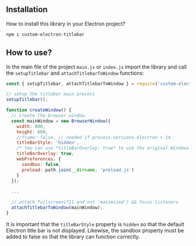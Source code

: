 ## Installation

How to install this library in your Electron project?

```sh 
npm i custom-electron-titlebar
```

## How to use?

In the main file of the project `main.js` or `index.js` import the library and call the `setupTitlebar` and `attachTitlebarToWindow` functions:

```js
const { setupTitlebar, attachTitlebarToWindow } = require('custom-electron-titlebar/main');

// setup the titlebar main process
setupTitlebar();

function createWindow() {
  // Create the browser window.
  const mainWindow = new BrowserWindow({
    width: 800,
    height: 600,
    //frame: false, // needed if process.versions.electron < 14
    titleBarStyle: 'hidden',
    /* You can use *titleBarOverlay: true* to use the original Windows controls */
    titleBarOverlay: true,
    webPreferences: {
      sandbox: false,
      preload: path.join(__dirname, 'preload.js')
    }
  });
  
  ...

  // attach fullscreen(f11 and not 'maximized') && focus listeners
  attachTitlebarToWindow(mainWindow);
}
```

It is important that the `titleBarStyle` property is `hidden` so that the default Electron title bar is not displayed.
Likewise, the sandbox property must be added to false so that the library can function correctly.